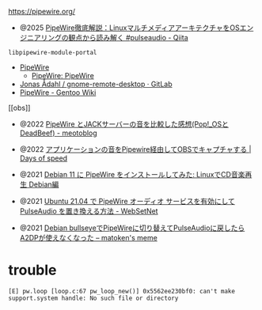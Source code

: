 https://pipewire.org/

- @2025 [PipeWire徹底解説：LinuxマルチメディアアーキテクチャをOSエンジニアリングの観点から読み解く #pulseaudio - Qiita](https://qiita.com/shinonome_taku/items/d7b396de3174d5c24404)

`libpipewire-module-portal`

- [PipeWire](https://pipewire.org/)
  - [PipeWire: PipeWire](https://docs.pipewire.org/index.html)
- [Jonas Ådahl / gnome-remote-desktop · GitLab](https://gitlab.gnome.org/jadahl/gnome-remote-desktop)
- [PipeWire - Gentoo Wiki](https://wiki.gentoo.org/wiki/PipeWire)

[[obs]]

- @2022 [PipeWire とJACKサーバーの音を比較した感想(Pop!\_OSとDeadBeef) - meotoblog](https://www.gustavprogress.com/pipewire-%E3%81%A8jack%E3%82%B5%E3%83%BC%E3%83%90%E3%83%BC%E3%81%AE%E9%9F%B3%E3%82%92%E6%AF%94%E8%BC%83%E3%81%97%E3%81%9F%E6%84%9F%E6%83%B3pop_os%E3%81%A8deadbeef/)
- @2022 [アプリケーションの音をPipewire経由してOBSでキャプチャする | Days of speed](https://www.nofuture.tv/capture-app-sounds-with-obs-via-pipewire)

- @2021 [Debian 11 に PipeWire をインストールしてみた: LinuxでCD音楽再生 Debian編](http://kanzou5.seesaa.net/article/483841659.html)
- @2021 [Ubuntu 21.04 で PipeWire オーディオ サービスを有効にして PulseAudio を置き換える方法 - WebSetNet](https://websetnet.net/ja/how-to-enable-pipewire-audio-service-to-replace-pulseaudio-in-ubuntu-21-04/)
- @2021 [Debian bullseyeでPipeWireに切り替えてPulseAudioに戻したらA2DPが使えなくなった – matoken's meme](https://matoken.org/blog/2021/12/16/debian-bullseye-can-no-longer-use-a2dp/)

# trouble

```
[E] pw.loop [loop.c:67 pw_loop_new()] 0x5562ee230bf0: can't make support.system handle: No such file or directory
```
